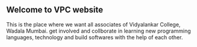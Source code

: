## Welcome to VPC website

This is the place where we want all associates of Vidyalankar College, Wadala Mumbai. get involved and collborate in learning new programming languages, technology and build softwares with the help of each other.
